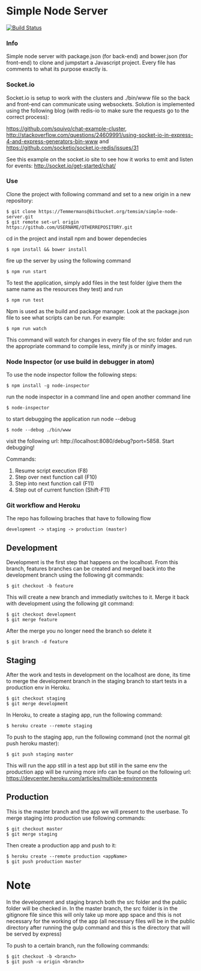 # Simple Node Server

[![Build Status](https://travis-ci.org/travis-ci/travis-web.png?branch=master)](https://travis-ci.org/travis-ci/travis-web)

### Info

Simple node server with package.json (for back-end) and bower.json (for front-end) to clone and jumpstart a Javascript project. Every file has comments to what its purpose exactly is.

### Socket.io

Socket.io is setup to work with the clusters and ./bin/www file so the back and front-end can communicate using websockets. Solution is implemented using the following blog (with redis-io to make sure the requests go to the correct process):

https://github.com/squivo/chat-example-cluster, http://stackoverflow.com/questions/24609991/using-socket-io-in-express-4-and-express-generators-bin-www and
https://github.com/socketio/socket.io-redis/issues/31

See this example on the socket.io site to see how it works to emit and listen for events: http://socket.io/get-started/chat/

### Use

Clone the project with following command and set to a new origin in a new repository:

```
$ git clone https://Temmermans@bitbucket.org/temsim/simple-node-server.git
$ git remote set-url origin https://github.com/USERNAME/OTHERREPOSITORY.git
```
cd in the project and install npm and bower dependecies

```
$ npm install && bower install
```
fire up the server by using the following command

```
$ npm run start
```

To test the application, simply add files in the test folder (give them the same name as the resources they test) and run

```
$ npm run test
```

Npm is used as the build and package manager. Look at the package.json file to see what scripts can be run. For example:

```
$ npm run watch
```

This command will watch for changes in every file of the src folder and run the appropriate command to compile less, minify js or minify images.

### Node Inspector (or use build in debugger in atom)

To use the node inspector follow the following steps:
```
$ npm install -g node-inspector
```

run the node inspector in a command line and open another command line
```
$ node-inspector
```

to start debugging the application run node --debug
```
$ node --debug ./bin/www
```
visit the following url: http://localhost:8080/debug?port=5858. Start debugging!

Commands:
1. Resume script execution (F8)
2. Step over next function call (F10)
3. Step into next function call (F11)
4. Step out of current function (Shift-F11)

### Git workflow and Heroku

The repo has following braches that have to following flow
```
development -> staging -> production (master)
```
## Development
Development is the first step that happens on the localhost. From this branch, features branches can be created and merged back into the development branch
using the following git commands:
```
$ git checkout -b feature
```

This will create a new branch and immediatly switches to it. Merge it back with development using the following git command:
```
$ git checkout development
$ git merge feature
```

After the merge you no longer need the branch so delete it
```
$ git branch -d feature
```
## Staging
After the work and tests in development on the localhost are done, its time to merge the development branch in the staging branch to start tests in a production
env in Heroku.
```
$ git checkout staging
$ git merge development
```

In Heroku, to create a staging app, run the following command:
```
$ heroku create --remote staging
```

To push to the staging app, run the following command (not the normal git push heroku master):
```
$ git push staging master
```

This will run the app still in a test app but still in the same env the production app will be running
more info can be found on the following url: https://devcenter.heroku.com/articles/multiple-environments

## Production

This is the master branch and the app we will present to the userbase. To merge staging into production use following commands:
```
$ git checkout master
$ git merge staging
```

Then create a production app and push to it:
```
$ heroku create --remote production <appName>
$ git push production master
```

# Note
In the development and staging branch both the src folder and the public folder will be checked in. In the master branch, the src folder is in the gitignore file
since this will only take up more app space and this is not necessary for the working of the app (all necessary files will be in the public directory after running the gulp
command and this is the directory that will be served by express)

To push to a certain branch, run the following commands:
```
$ git checkout -b <branch>
$ git push -u origin <branch>
```